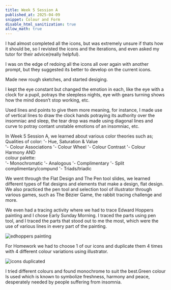 ```yaml
---
title: Week 5 Session A
published_at: 2025-04-09
snippet: Colour and Form
disable_html_sanitization: true
allow_math: true
---
```


I had almost completed all the icons, but was extremely unsure if thats how it should be, so I revisted the icons and the iterations, and even asked my tutor for their advice(really helpful).

 I was on the edge of redoing all the icons all over again with another prompt, but they suggested its better to develop on the current icons. 

Made new rough sketches, and started desiging.

I kept the eye constant but changed the emotion in each, like the eye with a clock for a pupil, potrays the sleepless nights, eye with gears turning shows how the mind doesn’t stop working, etc.

Used lines and points to give them more meaning, for instance, I made use of vertical lines to draw the clock hands potraying its authority over the insomniac and sleep, the tear drop was made using diagonal lines and curve to potray contant unstable emotions of an insomniac, etc.

In Week 5 Session A, we learned about various color theories such as;
Qualities of color:
'-	Hue, Saturation & Value                                                  
'-	Colour Associations
'-	Colour Wheel
'-	Colour Contrast
'-	Colour Harmony
AND  
colour palette:       
'-	Monochromatic
'-	Analogous
'-	Complimentary
'-	Split complimentary/compund
'-	Triads/triadic

We went through the Flat Design and The Pen tool slides, we learned different types of flat designs and elements that make a design, flat design. We also practiced the pen tool and selection tool of illustrator through various games, such as The Bézier Game, the rabbit tracing challenge and more.

We even had a tracing activity where we had to trace Edward Hoppers painting and I chose Early Sunday Morning.
I traced the parts using pen tool, and I traced the parts that stood out to me the most, which were the use of various lines in every part of the painting.

![edhoppers painting](subfolder/pic15.png)

For Homework we had to choose 1 of our icons and duplicate them 4 times with 4 different colour variations using illustrator.

![icons duplicated](subfolder/pic16.png)

I tried different colours and found monochrome to suit the best.Green colour Is used which is known to symbolize freshness, harmony and peace, desperately needed by people suffering from insomnia.
